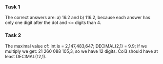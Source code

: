 <p><b><h3> Task 1 </h3></b></p>
<p> The correct answers are: a) 16.2 and b) 116.2, because each answer has only one digit after the dot and <= digits than 4. </p>
  
<p><b><h3> Task 2 </h3></b></p> 
<p> The maximal value of: int is = 2,147,483,647;
                          DECIMAL(2,1) = 9.9;
  If we multiply we get: 21 260 088 105,3, so we have 12 digits. Col3 should have at least DECIMAL(12,1).</p>
